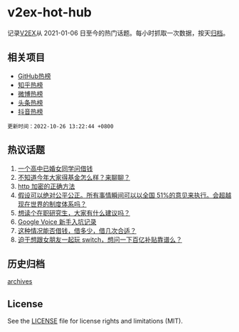 # v2ex-hot-hub

 记录[V2EX](https://www.v2ex.com/)从 2021-01-06 日至今的热门话题。每小时抓取一次数据，按天[归档](archives)。
 
 ## 相关项目

- [GitHub热榜](https://github.com/snaildev/github-hot-hub)
- [知乎热榜](https://github.com/snaildev/zhihu-hot-hub)
- [微博热榜](https://github.com/snaildev/weibo-hot-hub)
- [头条热榜](https://github.com/snaildev/toutiao-hot-hub)
- [抖音热榜](https://github.com/snaildev/douyin-hot-hub)


 `更新时间：2022-10-26 13:22:44 +0800`

## 热议话题

1. [一个高中已婚女同学问借钱](https://www.v2ex.com/t/889894)
1. [不知道今年大家得基金怎么样？来聊聊？](https://www.v2ex.com/t/889796)
1. [http 加密的正确方法](https://www.v2ex.com/t/889726)
1. [假设可以绝对公平公正。所有事情瞬间可以以全国 51%的意见来执行。会超越现在世界的制度体系吗？](https://www.v2ex.com/t/889744)
1. [想读个在职研究生，大家有什么建议吗？](https://www.v2ex.com/t/889883)
1. [Google Voice 新手入坑记录](https://www.v2ex.com/t/889787)
1. [这种情况能否借钱，借多少，借几次合适？](https://www.v2ex.com/t/889908)
1. [迫于想跟女朋友一起玩 switch，想问一下百亿补贴靠谱么？](https://www.v2ex.com/t/889684)

## 历史归档

[archives](archives)

## License

See the [LICENSE](LICENSE) file for license rights and limitations (MIT).
